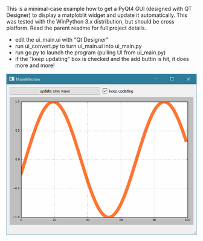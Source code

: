 This is a minimal-case example how to get a PyQt4 GUI (designed with QT Designer) to display a matploblit widget and update it automatically. This was tested with the WinPython 3.x distribution, but should be cross platform. Read the parent readme for full project details.

* edit the ui_main.ui with "Qt Designer"
* run ui_convert.py to turn ui_main.ui into ui_main.py
* run go.py to launch the program (pulling UI from ui_main.py)
* if the "keep updating" box is checked and the add buttin is hit, it does more and more!

![demo](demo.gif)
